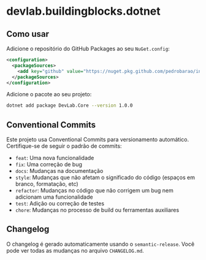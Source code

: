# devlab.buildingblocks.dotnet

## Como usar

Adicione o repositório do GitHub Packages ao seu `NuGet.config`:

```xml
<configuration>
  <packageSources>
    <add key="github" value="https://nuget.pkg.github.com/pedrobarao/index.json" />
  </packageSources>
</configuration>
```

Adicione o pacote ao seu projeto:

```bash
dotnet add package DevLab.Core --version 1.0.0
```

## Conventional Commits

Este projeto usa Conventional Commits para versionamento automático. Certifique-se de seguir o padrão de commits:

- `feat`: Uma nova funcionalidade
- `fix`: Uma correção de bug
- `docs`: Mudanças na documentação
- `style`: Mudanças que não afetam o significado do código (espaços em branco, formatação, etc)
- `refactor`: Mudanças no código que não corrigem um bug nem adicionam uma funcionalidade
- `test`: Adição ou correção de testes
- `chore`: Mudanças no processo de build ou ferramentas auxiliares

## Changelog

O changelog é gerado automaticamente usando o `semantic-release`. Você pode ver todas as mudanças no arquivo
`CHANGELOG.md`.